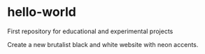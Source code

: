 # hello-world
First repository for educational and experimental projects


Create a new brutalist black and white website with neon accents.

